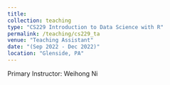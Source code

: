```yaml
---
title:
collection: teaching
type: "CS229 Introduction to Data Science with R"
permalink: /teaching/cs229_ta
venue: "Teaching Assistant"
date: "(Sep 2022 - Dec 2022)"
location: "Glenside, PA"
---
```


Primary Instructor: Weihong Ni
